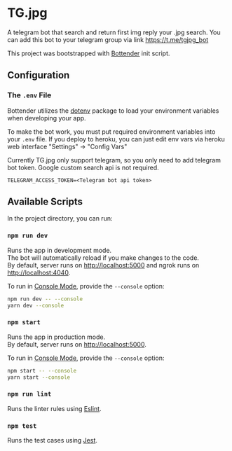 # TG.jpg

A telegram bot that search and return first img reply your .jpg search.
You can add this bot to your telegram group via link https://t.me/tgjpg_bot

This project was bootstrapped with
[Bottender](https://github.com/Yoctol/bottender) init script.

## Configuration

### The `.env` File

Bottender utilizes the [dotenv](https://www.npmjs.com/package/dotenv) package to load your environment variables when developing your app.

To make the bot work, you must put required environment variables into your `.env` file.
If you deploy to heroku, you can just edit env vars via heroku web interface "Settings" -> "Config Vars"

Currently TG.jpg only support telegram, so you only need to add telegram bot token.
Google custom search api is not required.

`TELEGRAM_ACCESS_TOKEN=<Telegram bot api token>`

## Available Scripts

In the project directory, you can run:

### `npm run dev`

Runs the app in development mode.<br>
The bot will automatically reload if you make changes to the code.<br>
By default, server runs on [http://localhost:5000](http://localhost:5000) and ngrok runs on [http://localhost:4040](http://localhost:4040).

To run in [Console Mode](https://bottender.js.org/docs/en/the-basics-console-mode), provide the `--console` option:

```sh
npm run dev -- --console
yarn dev --console
```

### `npm start`

Runs the app in production mode.<br>
By default, server runs on [http://localhost:5000](http://localhost:5000).

To run in [Console Mode](https://bottender.js.org/docs/en/the-basics-console-mode), provide the `--console` option:

```sh
npm start -- --console
yarn start --console
```

### `npm run lint`

Runs the linter rules using [Eslint](https://eslint.org/).

### `npm test`

Runs the test cases using [Jest](https://jestjs.io/).
